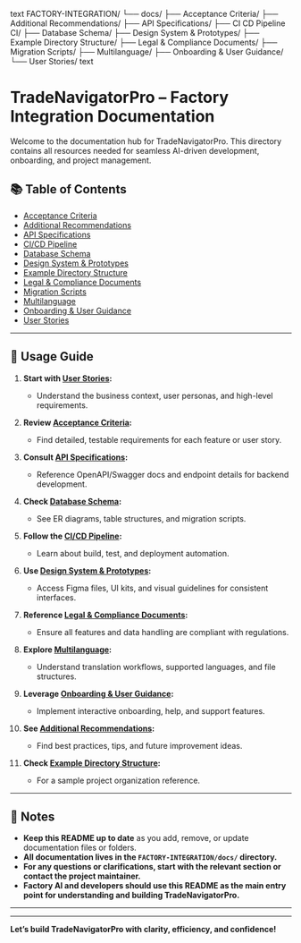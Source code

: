 text
FACTORY-INTEGRATION/
└── docs/
├── Acceptance Criteria/
├── Additional Recommendations/
├── API Specifications/
├── CI CD Pipeline CI/
├── Database Schema/
├── Design System & Prototypes/
├── Example Directory Structure/
├── Legal & Compliance Documents/
├── Migration Scripts/
├── Multilanguage/
├── Onboarding & User Guidance/
└── User Stories/
text

# TradeNavigatorPro – Factory Integration Documentation

Welcome to the documentation hub for TradeNavigatorPro. This directory contains all resources needed for seamless AI-driven development, onboarding, and project management.

## 📚 Table of Contents

- [Acceptance Criteria](./Acceptance%20Criteria/)
- [Additional Recommendations](./Additional%20Recommendations/)
- [API Specifications](./API%20Specifications/)
- [CI/CD Pipeline](./CI%20CD%20Pipeline%20CI/)
- [Database Schema](./Database%20Schema/)
- [Design System & Prototypes](./Design%20System%20%26%20Prototypes/)
- [Example Directory Structure](./Example%20Directory%20Structure/)
- [Legal & Compliance Documents](./Legal%20%26%20Compliance%20Documents/)
- [Migration Scripts](./Migration%20Scripts/)
- [Multilanguage](./Multilanguage/)
- [Onboarding & User Guidance](./Onboarding%20%26%20User%20Guidance/)
- [User Stories](./User%20Stories/)

---

## 🚀 Usage Guide

1. **Start with [User Stories](./User%20Stories/):**

   - Understand the business context, user personas, and high-level requirements.

2. **Review [Acceptance Criteria](./Acceptance%20Criteria/):**

   - Find detailed, testable requirements for each feature or user story.

3. **Consult [API Specifications](./API%20Specifications/):**

   - Reference OpenAPI/Swagger docs and endpoint details for backend development.

4. **Check [Database Schema](./Database%20Schema/):**

   - See ER diagrams, table structures, and migration scripts.

5. **Follow the [CI/CD Pipeline](./CI%20CD%20Pipeline%20CI/):**

   - Learn about build, test, and deployment automation.

6. **Use [Design System & Prototypes](./Design%20System%20%26%20Prototypes/):**

   - Access Figma files, UI kits, and visual guidelines for consistent interfaces.

7. **Reference [Legal & Compliance Documents](./Legal%20%26%20Compliance%20Documents/):**

   - Ensure all features and data handling are compliant with regulations.

8. **Explore [Multilanguage](./Multilanguage/):**

   - Understand translation workflows, supported languages, and file structures.

9. **Leverage [Onboarding & User Guidance](./Onboarding%20%26%20User%20Guidance/):**

   - Implement interactive onboarding, help, and support features.

10. **See [Additional Recommendations](./Additional%20Recommendations/):**

    - Find best practices, tips, and future improvement ideas.

11. **Check [Example Directory Structure](./Example%20Directory%20Structure/):**
    - For a sample project organization reference.

---

## 📝 Notes

- **Keep this README up to date** as you add, remove, or update documentation files or folders.
- **All documentation lives in the `FACTORY-INTEGRATION/docs/` directory.**
- **For any questions or clarifications, start with the relevant section or contact the project maintainer.**
- **Factory AI and developers should use this README as the main entry point for understanding and building TradeNavigatorPro.**

---

---

**Let’s build TradeNavigatorPro with clarity, efficiency, and confidence!**
